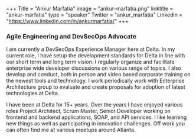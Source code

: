 +++
Title = "Ankur Marfatia"
image = "ankur-marfatia.png"
linktitle = "ankur-marfatia"
type = "speaker"
Twitter = "ankur_marfatia"
Linkedin = "https://www.linkedin.com/in/ankurmarfatia/"
+++

### Agile Engineering and DevSecOps Advocate
I am currently a DevSecOps Experience Manager here at Delta. In my current role, I have setup the development standards for Delta in line with our short term and long term vision. I regularly organize and facilitate enterprise wide developer discussions on various range of topics. I also develop and conduct, both in person and video based corporate training on the newest tools and technology. I work periodically work with Enterprise Architecture group to evaluate and create proposals for adoption of latest technologies at Delta.

I have been at Delta for 15+ years. Over the years I have enjoyed various roles Project Architect, Scrum Master, Senior Developer working on frontend and backend applications, SOAP, and API services. I like learning new things as well as participating in innovation challenges. Off work you can often find me at various meetups around Atlanta.
